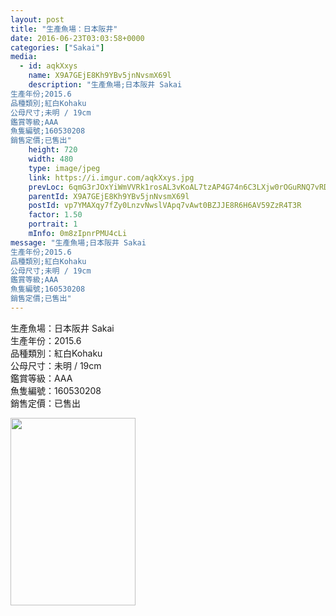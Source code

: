 ```yaml
---
layout: post
title: "生產魚場：日本阪井" 
date: 2016-06-23T03:03:58+0000 
categories: ["Sakai"] 
media:
  - id: aqkXxys
    name: X9A7GEjE8Kh9YBv5jnNvsmX69l
    description: "生產魚場;日本阪井 Sakai
生產年份;2015.6
品種類別;紅白Kohaku
公母尺寸;未明 / 19cm
鑑賞等級;AAA
魚隻編號;160530208
銷售定價;已售出"   
    height: 720
    width: 480
    type: image/jpeg
    link: https://i.imgur.com/aqkXxys.jpg
    prevLoc: 6qmG3rJOxYiWmVVRk1rosAL3vKoAL7tzAP4G74n6C3LXjw0rOGuRNQ7vRDR4tOxL1xyXXYCqAGM8xz2qi8N04nzKW0fPzlypMEzATvVQ5BlxJDumOvDpYzOETpV45J40vlUjvQL1r47DhDNL9Y4qxpUPoYQkL34Gcymq9E88zlf5KZA8E44qsVmAOJVAyjuNvERjOw4gT24vEEYL0Di231XZwPjRhX9v6yRPkgFOPmXK296zf1Z4MWE4QlU9pQ9wwZ4p
    parentId: X9A7GEjE8Kh9YBv5jnNvsmX69l
    postId: vp7YMAXqy7fZy0LnzvNwslVApq7vAwt0BZJJE8R6H6AV59ZzR4T3R
    factor: 1.50
    portrait: 1
    mInfo: 0m8zIpnrPMU4cLi
message: "生產魚場;日本阪井 Sakai  
生產年份;2015.6  
品種類別;紅白Kohaku  
公母尺寸;未明 / 19cm  
鑑賞等級;AAA  
魚隻編號;160530208  
銷售定價;已售出"
---
```


生產魚場：日本阪井 Sakai  
生產年份：2015.6  
品種類別：紅白Kohaku  
公母尺寸：未明 / 19cm  
鑑賞等級：AAA  
魚隻編號：160530208  
銷售定價：已售出


[//]: #media:  
<a href="https://i.imgur.com/aqkXxys.jpg"><img src="https://i.imgur.com/aqkXxys.jpg" height="300" width="200" /></a> 
 
